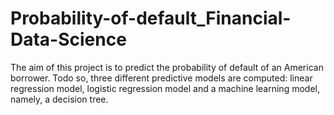 # Probability-of-default_Financial-Data-Science
The aim of this project is to predict the probability of default of an American borrower. Todo so, three different predictive models are computed: linear regression model, logistic regression model and a machine learning model, namely, a decision tree. 
